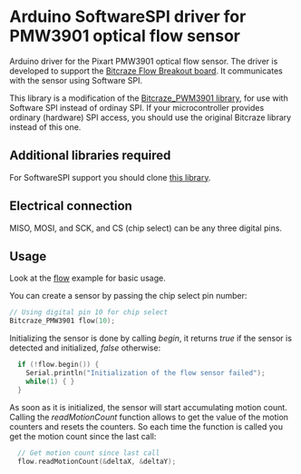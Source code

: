 # Arduino SoftwareSPI driver for PMW3901 optical flow sensor

Arduino driver for the Pixart PMW3901 optical flow sensor. The driver
is developed to support the [Bitcraze Flow Breakout board](https://wiki.bitcraze.io/breakout:flow). 
It communicates with the sensor using Software SPI.

This library is a modification of the [Bitcraze_PWM3901 library](https://github.com/bitcraze/Bitcraze_PMW3901), 
for use with Software SPI instead
of ordinay SPI.  If your microcontroller provides ordinary (hardware) SPI access, you should
use the original Bitcraze library instead of this one.

## Additional libraries required

For SoftwareSPI support you should clone [this library](https://github.com/simondlevy/DigitalIO).

## Electrical connection

MISO, MOSI, and SCK, and CS (chip select) can be any three digital pins.

## Usage

Look at the [flow](examples/flow/flow.ino) example for basic usage.

You can create a sensor by passing the chip select pin number:

``` C++
// Using digital pin 10 for chip select
Bitcraze_PMW3901 flow(10);
```

Initializing the sensor is done by calling *begin*, it returns *true* if the
sensor is detected and initialized, *false* otherwise:

``` C++
  if (!flow.begin()) {
    Serial.println("Initialization of the flow sensor failed");
    while(1) { }
  }
```

As soon as it is initialized, the sensor will start accumulating motion count.
Calling the *readMotionCount* function allows to get the value of the motion
counters and resets the counters. So each time the function is called you get
the motion count since the last call:

``` C++
  // Get motion count since last call
  flow.readMotionCount(&deltaX, &deltaY);
```
